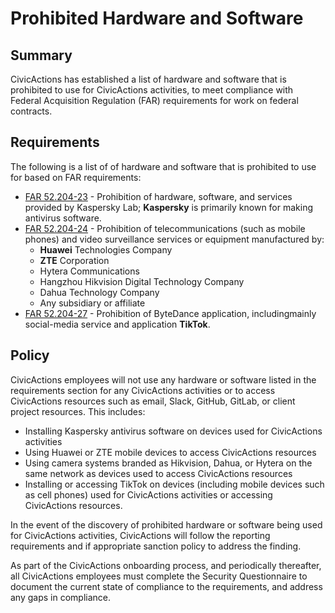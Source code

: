# Prohibited Hardware and Software

## Summary

CivicActions has established a list of hardware and software that is prohibited to use for CivicActions activities, to meet compliance with Federal Acquisition Regulation (FAR) requirements for work on federal contracts.

## Requirements

The following is a list of of hardware and software that is prohibited to use for based on FAR requirements:

-   [FAR 52.204-23](https://www.acquisition.gov/far/52.204-23) - Prohibition of hardware, software, and services provided by Kaspersky Lab; **Kaspersky** is primarily known for making antivirus software.
-   [FAR 52.204-24](https://www.acquisition.gov/far/52.204-24) - Prohibition of telecommunications (such as mobile phones) and video surveillance services or equipment manufactured by:
    -   **Huawei** Technologies Company
    -   **ZTE** Corporation
    -   Hytera Communications
    -   Hangzhou Hikvision Digital Technology Company
    -   Dahua Technology Company
    -   Any subsidiary or affiliate
-   [FAR 52.204-27](https://www.acquisition.gov/far/52.204-27) - Prohibition of ByteDance application, includingmainly social-media service and application **TikTok**.

## Policy

CivicActions employees will not use any hardware or software listed in the requirements section for any CivicActions activities or to access CivicActions resources such as email, Slack, GitHub, GitLab, or client project resources. This includes:

-   Installing Kaspersky antivirus software on devices used for CivicActions activities
-   Using Huawei or ZTE mobile devices to access CivicActions resources
-   Using camera systems branded as Hikvision, Dahua, or Hytera on the same network as devices used to access CivicActions resources
-   Installing or accessing TikTok on devices (including mobile devices such as cell phones) used for CivicActions activities or accessing CivicActions resources.

In the event of the discovery of prohibited hardware or software being used for CivicActions activities, CivicActions will follow the reporting requirements and if appropriate sanction policy to address the finding.

As part of the CivicActions onboarding process, and periodically thereafter, all CivicActions employees must complete the Security Questionnaire to document the current state of compliance to the requirements, and address any gaps in compliance.

